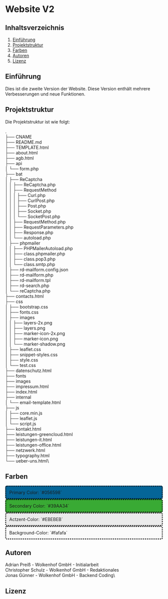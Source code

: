 # Website V2

## Inhaltsverzeichnis
1. [Einführung](#einführung)
2. [Projektstruktur](#projektstruktur)
3. [Farben](#farben)
4. [Autoren](#autoren)
5. [Lizenz](#lizenz)

## Einführung
Dies ist die zweite Version der Website. Diese Version enthält mehrere Verbesserungen und neue Funktionen.

## Projektstruktur
Die Projektstruktur ist wie folgt:

.\
├── CNAME\
├── README.md\
├── TEMPLATE.html\
├── about.html\
├── agb.html\
├── api\
│ └── form.php\
├── bat\
│ ├── ReCaptcha\
│ │ ├── ReCaptcha.php\
│ │ ├── RequestMethod\
│ │ │ ├── Curl.php\
│ │ │ ├── CurlPost.php\
│ │ │ ├── Post.php\
│ │ │ ├── Socket.php\
│ │ │ └── SocketPost.php\
│ │ ├── RequestMethod.php\
│ │ ├── RequestParameters.php\
│ │ ├── Response.php\
│ │ └── autoload.php\
│ ├── phpmailer\
│ │ ├── PHPMailerAutoload.php\
│ │ ├── class.phpmailer.php\
│ │ ├── class.pop3.php\
│ │ └── class.smtp.php\
│ ├── rd-mailform.config.json\
│ ├── rd-mailform.php\
│ ├── rd-mailform.tpl\
│ ├── rd-search.php\
│ └── reCaptcha.php\
├── contacts.html\
├── css\
│ ├── bootstrap.css\
│ ├── fonts.css\
│ ├── images\
│ │ ├── layers-2x.png\
│ │ ├── layers.png\
│ │ ├── marker-icon-2x.png\
│ │ ├── marker-icon.png\
│ │ └── marker-shadow.png\
│ ├── leaflet.css\
│ ├── snippet-styles.css\
│ ├── style.css\
│ └── test.css\
├── datenschutz.html\
├── fonts\
├── images\
├── impressum.html\
├── index.html\
├── internal\
│ └── email-template.html\
├── js\
│ ├── core.min.js\
│ ├── leaflet.js\
│ └── script.js\
├── kontakt.html\
├── leistungen-greencloud.html\
├── leistungen-it.html\
├── leistungen-office.html\
├── netzwerk.html\
├── typography.html\
└── ueber-uns.html\

## Farben

<div style="background-color: #056598; padding: 10px; border-radius: 5px; border-color: #000000; border-style: dotted;">
		Primary Color: `#056598`
    </div>
<div style="background-color: #39AA34; padding: 10px; border-radius: 5px; border-color: #000000; border-style: dotted;">
		Secondary Color: `#39AA34`
    </div>
<div style="background-color: #EBEBEB; padding: 10px; border-radius: 5px; border-color: #000000; border-style: dotted;">
		Actzent-Color: `#EBEBEB`
    </div>
<div style="background-color: #fafafa; padding: 10px; border-radius: 5px; border-color: #000000; border-style: dotted;">
		Background-Color: `#fafafa`
    </div>

## Autoren
Adrian Preiß - Wolkenhof GmbH - Initialarbeit\
Christopher Schulz - Wolkenhof GmbH - Redaktionales\
Jonas Günner - Wolkenhof GmbH - Backend Coding\

## Lizenz